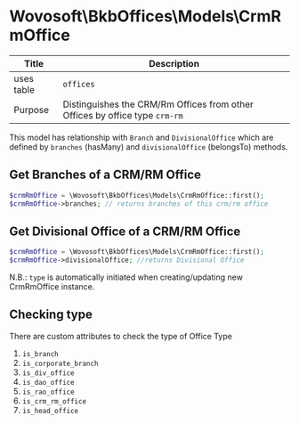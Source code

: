 # Wovosoft\BkbOffices\Models\CrmRmOffice

| Title      | Description                                                                 |
|------------|-----------------------------------------------------------------------------|
| uses table | `offices`                                                                   |
| Purpose    | Distinguishes the CRM/Rm Offices from other Offices by office type `crm-rm` |

This model has relationship with `Branch` and `DivisionalOffice` which are defined by `branches` (hasMany)
and `divisionalOffice` (belongsTo)
methods.

## Get Branches of a CRM/RM Office

```php
$crmRmOffice = \Wovosoft\BkbOffices\Models\CrmRmOffice::first();
$crmRmOffice->branches; // returns branches of this crm/rm office 
```

## Get Divisional Office of a CRM/RM Office

```php
$crmRmOffice = \Wovosoft\BkbOffices\Models\CrmRmOffice::first();
$crmRmOffice->divisionalOffice; //returns Divisional Office
```

N.B.: `type` is automatically initiated when creating/updating new CrmRmOffice instance.

## Checking type

There are custom attributes to check the type of Office Type

1. `is_branch`
2. `is_corporate_branch`
3. `is_div_office`
4. `is_dao_office`
5. `is_rao_office`
6. `is_crm_rm_office`
7. `is_head_office` 
